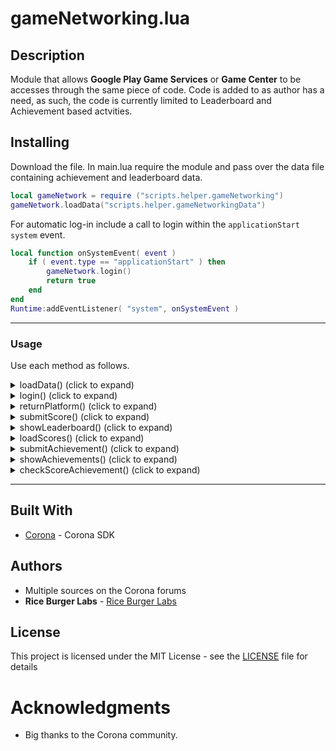 # gameNetworking.lua
## Description

Module that allows **Google Play Game Services** or **Game Center** to be accesses through the same piece of code.  Code is added to as author has a need, as such, the code is currently limited to Leaderboard and Achievement based actvities.

## Installing
Download the file. In main.lua require the module and pass over the data file containing achievement and leaderboard data.
```lua
local gameNetwork = require ("scripts.helper.gameNetworking")
gameNetwork.loadData("scripts.helper.gameNetworkingData")
```
For automatic log-in include a call to login within the `applicationStart` `system` event.
```lua
local function onSystemEvent( event ) 
    if ( event.type == "applicationStart" ) then
		gameNetwork.login()
        return true
    end
end
Runtime:addEventListener( "system", onSystemEvent )
```

----------

### Usage
Use each method as follows.

<details>
<summary>loadData() (click to expand)</summary>

## loadData()
### Overview
Loads achievement and leaderboard data from specified file.
### Syntax
`loadData( file )` 

#### Parameter Reference
**file (required)** - path to file containing data

##### Linked file should take the following format.
 ```lua
 local public = {}

public.leaderBoards = {
	bestScore = {
		GPGS = "fdfsfsfsdfrvevver",
		gameCenter = "com.test.leaderboardname"
	}	
}

public.achievements = {
	A_WAVE_1_COMPLETED = {
		points = 10,
		GPGS = 'dfsdfsfsdfsdss',
		gameCenter = 'com.test.Wave_1_Completed'
	},
	A_50_POINTS = {
		points = 50,
		android = 'dfsfdsfscdscdscs',
		gameCenter = 'com.test.50_POINTS'
	},
	A_DOUBLE_UP = {
		GPGS = 'vsddvsvsv',
		gameCenter = 'com.test.DOUBLE_UP'
	},
	A_Lives_again = {
		GPGS = 'brebrbefbbfdbdfdb',
		gameCenter = 'com.test.LIVES_AGAIN'
	},
}

return public
```

##### Notes
- The key given on each node (e.g. `bestScore` or `A_50_POINTS`) will be the values you will use when submitting or retrieving achievements or scores in your code (see examples below).
- `GPGS = ` and `gameCenter =` expect a string that corresponds to the Achievement or Leaderboard IDs in the corresponding store.
-  `Points` can be used for incremental achievements where points are used. i.e pass over a score or point value to `checkScoreAchievement()` (see notes later) and it will automatically process it and give the appropriate achievement.
</details>

<details>
<summary>login() (click to expand)</summary>
	
## login()

### Overview

Logs into the either **Google Play Game Services** or **Game Center**.

### Syntax
`login( params )`

#### Parameter Reference
----------

#### Generic (work across both Android and iOS)

**successLoginCallback (optional)** - *function* - will be called when a login attempt succeeds
**failLogInCallback (optional)** - *function* - will be called when a login attempt fails

#### GPGS (Android)
**loggedOutCallback (optional)** - *function* - will be called when user logs our
**userInitiated (optional)** *Boolean* - If `true`, a sign-in dialog will appear if the user is not logged in. Use this when the user specifically wants to log in via a UI button/element instead of being logged in automatically. Default is `false`
</details>

<details>
<summary>returnPlatform() (click to expand)</summary>

## returnPlatform()
### Overview
Returns the current platform.  Good for when you want your main code to execute differently for specific plaforms i.e. loading the right image etc.
### Syntax
`returnPlatform()`
</details>

<details>
<summary>submitScore() (click to expand)</summary>

## submitScore()

### Overview

Submits a score to a specific leaderboard on the corresponding platform.

### Syntax
`submitScore( score, leaderboard, params )`

#### Parameter Reference

----------

#### Generic (work across both Android and iOS)
**score (required)** - *interger* - The score value.

**leaderboard (required)** - *string* - Reference of the Leaderboard to submit to. Note - this is not the `leaderboardID` that you use with the actual stores, but rather the key given in the data file specified in `loadData()` i.e `bestScore`

#### GPGS (Android)
**params (optional)** - *table* - table containing Android specific options
- **listener** - *function* - Listener function which receives a submit event.
- **tag** - *String*- Optional additional info. Must be  URL-encoded  and a maximum size of 64 bytes.

</details>

<details>
<summary>showLeaderboard() (click to expand)</summary>
Notes to come.
</details>


<details>
<summary>loadScores() (click to expand)</summary>

## loadScores()

### Overview

Retrieves scores from a specified leaderboard.

### Syntax
`loadScores( params )`

#### Parameter Reference

----------

#### Generic (work across both Android and iOS)
 **leaderboard (required)** - Leaderboard ID from which to load scores.
**friendsOnly  (optional)** *Boolean* - If  `true`, loads only scores for the current player's friends.
**timeSpan (optional)**  - One of the following values:
-   `"all time"`  — all scores (default).
-   `"weekly"`  — scores from the week.
-   `"daily"`  — scores from the day.

**callback (optional)** - Listener function which receives a [loadScores](https://docs.coronalabs.com/plugin/gpgs/leaderboards/event/loadScores/index.html) event.

----------
#### GPGS (Android)
**reload  (optional)** *Boolean* - If  `true`, the data will be retrieved fresh, not from a cache.
**position  (optional)** One of the following values:
-   `"top"`  — the top scores (default).
-   `"single"`  — the current player's score.
-   `"centered"`  — scores around the current player's score.

**limit  (optional)** *Number* - Number of scores to load. The maximum and default is  `25`.

----------
#### Game Center (iOS)
**rangeLow** and **rangeHigh** - Optional two integer values. The first value is a start index and the second value is the number of players to retrieve (less than 100). The default range is `{ 1,25 }`

</details>

<details>
<summary>submitAchievement() (click to expand)</summary>
Notes to come.
</details>

<details>
<summary>showAchievements() (click to expand)</summary>
Notes to come.
</details>

<details>
<summary>checkScoreAchievement() (click to expand)</summary>
Notes to come.
</details>

----------


## Built With
* [Corona](https://coronalabs.com/) - Corona SDK

## Authors

* Multiple sources on the Corona forums
* **Rice Burger Labs** - [Rice Burger Labs](http://www.riceburgerlabs.com)

## License

This project is licensed under the MIT License - see the [LICENSE](../LICENSE) file for details

# Acknowledgments
* Big thanks to the Corona community.
